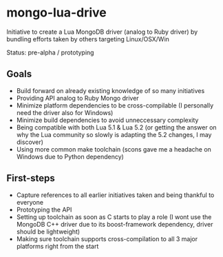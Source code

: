mongo-lua-drive
===============

Initiative to create a Lua MongoDB driver (analog to Ruby driver) by bundling efforts taken by others targeting Linux/OSX/Win

Status: pre-alpha / prototyping

Goals
-----

- Build forward on already existing knowledge of so many initiatives
- Providing API analog to Ruby Mongo driver
- Minimize platform dependencies to be cross-compilable (I personally need the driver also for Windows)
- Minimize build dependencies to avoid unneccessary complexity
- Being compatible with both Lua 5.1 & Lua 5.2 (or getting the answer on why the Lua community so slowly is adapting the 5.2 changes, I may discover)
- Using more common make toolchain (scons gave me a headache on Windows due to Python dependency)


First-steps
-----------

- Capture references to all earlier initiatives taken and being thankful to everyone
- Prototyping the API
- Setting up toolchain as soon as C starts to play a role (I wont use the MongoDB C++ driver due to its boost-framework dependency, driver should be lightweight)
- Making sure toolchain supports cross-compilation to all 3 major platforms right from the start


